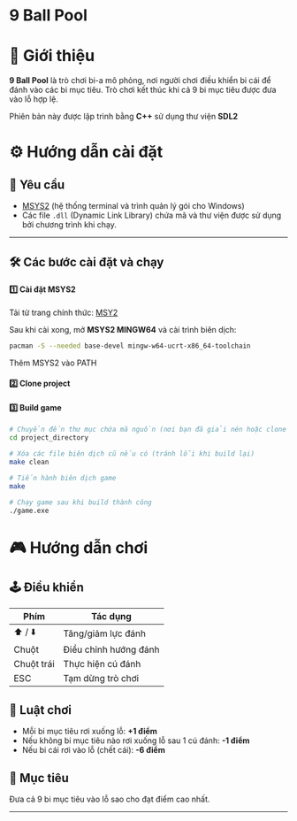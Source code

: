 # 9 Ball Pool

# 🎱 Giới thiệu

**9 Ball Pool** là trò chơi bi-a mô phỏng, nơi người chơi điều khiển bi cái để đánh vào các bi mục tiêu. Trò chơi kết thúc khi cả 9 bi mục tiêu được đưa vào lỗ hợp lệ.

Phiên bản này được lập trình bằng **C++** sử dụng thư viện **SDL2**

# ⚙️ Hướng dẫn cài đặt

## 🔧 Yêu cầu

- [MSYS2](https://www.msys2.org/) (hệ thống terminal và trình quản lý gói cho Windows)
- Các file `.dll` (Dynamic Link Library) chứa mã và thư viện được sử dụng bởi chương trình khi chạy.

---

## 🛠️ Các bước cài đặt và chạy

#### 1️⃣ Cài đặt MSYS2
Tải từ trang chính thức: [MSY2](https://www.msys2.org)
 
 Sau khi cài xong, mở **MSYS2 MINGW64** và cài trình biên dịch:

```bash
pacman -S --needed base-devel mingw-w64-ucrt-x86_64-toolchain
```
Thêm MSYS2 vào PATH
#### 2️⃣ Clone project

#### 3️⃣ Build game

```bash
# Chuyển đến thư mục chứa mã nguồn (nơi bạn đã giải nén hoặc clone project)
cd project_directory

# Xóa các file biên dịch cũ nếu có (tránh lỗi khi build lại)
make clean

# Tiến hành biên dịch game
make

# Chạy game sau khi build thành công
./game.exe
```



# 🎮 Hướng dẫn chơi

## 🕹️ Điều khiển

| Phím         | Tác dụng                      |
|--------------|-------------------------------|
| ⬆️ / ⬇️      | Tăng/giảm lực đánh            |
| Chuột        | Điều chỉnh hướng đánh         |
| Chuột trái   | Thực hiện cú đánh             |
| ESC          | Tạm dừng trò chơi             |

## 📐 Luật chơi

- Mỗi bi mục tiêu rơi xuống lỗ: **+1 điểm**
- Nếu không bi mục tiêu nào rơi xuống lỗ sau 1 cú đánh: **-1 điểm**
- Nếu bi cái rơi vào lỗ (chết cái): **-6 điểm**

## 🎯 Mục tiêu

Đưa cả 9 bi mục tiêu vào lỗ sao cho đạt điểm cao nhất.

---






